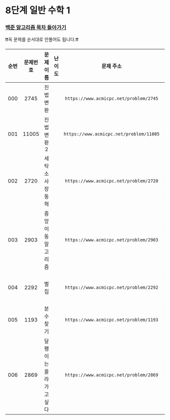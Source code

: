# 8단계 일반 수학 1

### [백준 알고리즘 목차 돌아가기](../README.md)

❗️❗️꼭 문제를 순서대로 안풀어도 됩니다.❗️❗️

| 순번  | 문제번호  |     문제이름     |                                 난이도                                 |                    문제 주소                    |  풀이링크   | 상태  |
|:---:|:-----:|:------------:|:-------------------------------------------------------------------:|:-------------------------------------------:|:-------------|:---------:|
| 000 | 2745  |    진법 변환     | <img src ="https://static.solved.ac/tier_small/4.svg" width = "15"> | ```https://www.acmicpc.net/problem/2745```  | [바로 가기](./진법변환/README.md)     | ![DONE](https://img.shields.io/badge/DONE-brightgreen) |
| 001 | 11005 |   진법 변환 2    | <img src ="https://static.solved.ac/tier_small/5.svg" width = "15"> | ```https://www.acmicpc.net/problem/11005``` | [바로 가기](./진법변환2/README.md)        | ![DONE](https://img.shields.io/badge/DONE-brightgreen) |
| 002 | 2720  |  세탁소 사장 동혁   | <img src ="https://static.solved.ac/tier_small/3.svg" width = "15"> | ```https://www.acmicpc.net/problem/2720```  | [바로 가기](./세탁소사장동혁/README.md)       | ![DONE](https://img.shields.io/badge/DONE-brightgreen) |
| 003 | 2903  |  중앙 이동 알고리즘  | <img src ="https://static.solved.ac/tier_small/3.svg" width = "15"> | ```https://www.acmicpc.net/problem/2903```  | [바로 가기](./중앙이동알고리즘/README.md)   | ![DONE](https://img.shields.io/badge/DONE-brightgreen) |
| 004 | 2292  |      벌집      | <img src ="https://static.solved.ac/tier_small/4.svg" width = "15"> | ```https://www.acmicpc.net/problem/2292```  | [바로 가기](./벌집/README.md)   | ![DONE](https://img.shields.io/badge/DONE-brightgreen) |
| 005 | 1193  |     분수찾기     | <img src ="https://static.solved.ac/tier_small/6.svg" width = "15"> | ```https://www.acmicpc.net/problem/1193```  | [바로 가기](./분수찾기/README.md)   | ![DONE](https://img.shields.io/badge/DONE-brightgreen) |
| 006 | 2869  | 달팽이는 올라가고 싶다 | <img src ="https://static.solved.ac/tier_small/5.svg" width = "15"> | ```https://www.acmicpc.net/problem/2869```  | [바로 가기](./달팽이는올라가고싶다/README.md)   | ![DONE](https://img.shields.io/badge/DONE-brightgreen) |